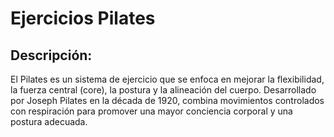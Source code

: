 # Ejercicios Pilates

## Descripción:
El Pilates es un sistema de ejercicio que se enfoca en mejorar la flexibilidad, la fuerza central (core), la postura y la alineación del cuerpo. Desarrollado por Joseph Pilates en la década de 1920, combina movimientos controlados con respiración para promover una mayor conciencia corporal y una postura adecuada.